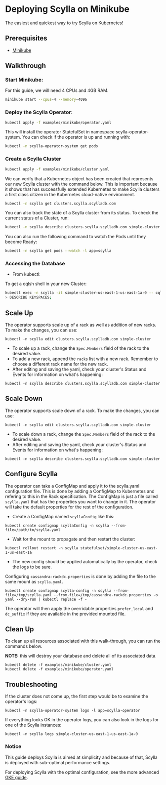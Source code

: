 # Deploying Scylla on Minikube

The easiest and quickest way to try Scylla on Kubernetes!

## Prerequisites

* [Minikube](https://kubernetes.io/docs/tasks/tools/install-minikube/)

## Walkthrough


### Start Minikube:

For this guide, we will need 4 CPUs and 4GB RAM.

```bash
minikube start --cpus=4 --memory=4096
```


### Deploy the Scylla Operator:

```bash
kubectl apply -f examples/minikube/operator.yaml
```

This will install the operator StatefulSet in namespace scylla-operator-system. You can check if the operator is up and running with:
 
```bash
kubectl -n scylla-operator-system get pods
```
 

### Create a Scylla Cluster

```bash
kubectl apply -f examples/minikube/cluster.yaml
```

We can verify that a Kubernetes object has been created that represents our new Scylla cluster with the command below.
This is important because it shows that  has successfully extended Kubernetes to make Scylla clusters a first class citizen in the Kubernetes cloud-native environment.

```bash
kubectl -n scylla get clusters.scylla.scylladb.com
```

You can also track the state of a Scylla cluster from its status. To check the current status of a Cluster, run:

```bash
kubectl -n scylla describe clusters.scylla.scylladb.com simple-cluster
```

You can also run the following command to watch the Pods until they become Ready:
```bash
kubectl -n scylla get pods --watch -l app=scylla
```

### Accessing the Database

* From kubectl:

To get a cqlsh shell in your new Cluster:
```bash
kubectl exec -n scylla -it simple-cluster-us-east-1-us-east-1a-0 -- cqlsh
> DESCRIBE KEYSPACES;
```

## Scale Up

The operator supports scale up of a rack as well as addition of new racks. To make the changes, you can use:
```console
kubectl -n scylla edit clusters.scylla.scylladb.com simple-cluster
```
* To scale up a rack, change the `Spec.Members` field of the rack to the desired value.
* To add a new rack, append the `racks` list with a new rack. Remember to choose a different rack name for the new rack.
* After editing and saving the yaml, check your cluster's Status and Events for information on what's happening:  
```console
kubectl -n scylla describe clusters.scylla.scylladb.com simple-cluster 
```

 
## Scale Down

The operator supports scale down of a rack. To make the changes, you can use:
```console
kubectl -n scylla edit clusters.scylla.scylladb.com simple-cluster
```
* To scale down a rack, change the `Spec.Members` field of the rack to the desired value.
* After editing and saving the yaml, check your cluster's Status and Events for information on what's happening:
```console
kubectl -n scylla describe clusters.scylla.scylladb.com simple-cluster
```

## Configure Scylla

The operator can take a ConfigMap and apply it to the scylla.yaml configuration file.
This is done by adding a ConfigMap to Kubernetes and refering to this in the Rack specification.
The ConfigMap is just a file called `scylla.yaml` that has the properties you want to change in it.
The operator will take the default properties for the rest of the configuration. 

* Create a ConfigMap named `scyllaConfig` like this:
```console
kubectl create configmap scyllaConfig -n scylla --from-file=/path/to/scylla.yaml
```
* Wait for the mount to propagate and then restart the cluster:
```console
kubectl rollout restart -n scylla statefulset/simple-cluster-us-east-1-us-east-1a
```
* The new config should be applied automatically by the operator, check the logs to be sure.

Configuring `cassandra-rackdc.properties` is done by adding the file to the same mount as `scylla.yaml`.
```console
kubectl create configmap scylla-config -n scylla --from-file=/tmp/scylla.yaml --from-file=/tmp/cassandra-rackdc.properties -o yaml --dry-run | kubectl replace -f -
```
The operator will then apply the overridable properties `prefer_local` and `dc_suffix` if they are available in the provided mounted file.

## Clean Up
 
To clean up all resources associated with this walk-through, you can run the commands below.

**NOTE:** this will destroy your database and delete all of its associated data.

```console
kubectl delete -f examples/minikube/cluster.yaml
kubectl delete -f examples/minikube/operator.yaml
```

## Troubleshooting

If the cluster does not come up, the first step would be to examine the operator's logs:

```console
kubectl -n scylla-operator-system logs -l app=scylla-operator
```

If everything looks OK in the operator logs, you can also look in the logs for one of the Scylla instances:

```console
kubectl -n scylla logs simple-cluster-us-east-1-us-east-1a-0
```

### Notice

This guide deploys Scylla is aimed at simplicity and because of that,
Scylla is deployed with sub-optimal performance settings.

For deploying Scylla with the optimal configuration, see the more advanced
[GKE guide](gke.md).